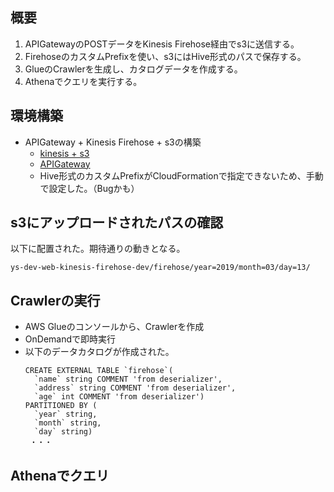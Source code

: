 ## 概要
1. APIGatewayのPOSTデータをKinesis Firehose経由でs3に送信する。
1. FirehoseのカスタムPrefixを使い、s3にはHive形式のパスで保存する。
1. GlueのCrawlerを生成し、カタログデータを作成する。
1. Athenaでクエリを実行する。

## 環境構築
* APIGateway + Kinesis Firehose + s3の構築
    * [kinesis + s3](../cloudformation/kinesis-firehose-from-apigateway-to-s3/kinesis-firehose-to-s3.yaml)
    * [APIGateway](../cloudformation/kinesis-firehose-from-apigateway-to-s3/apigateway-to-kinesis-firehose.yaml)
    * Hive形式のカスタムPrefixがCloudFormationで指定できないため、手動で設定した。（Bugかも）
 
 ## s3にアップロードされたパスの確認
 以下に配置された。期待通りの動きとなる。
 ```
 ys-dev-web-kinesis-firehose-dev/firehose/year=2019/month=03/day=13/
 ```
 
 ## Crawlerの実行
 * AWS Glueのコンソールから、Crawlerを作成
 * OnDemandで即時実行
 * 以下のデータカタログが作成された。
     ```
     CREATE EXTERNAL TABLE `firehose`(
       `name` string COMMENT 'from deserializer', 
       `address` string COMMENT 'from deserializer', 
       `age` int COMMENT 'from deserializer')
     PARTITIONED BY ( 
       `year` string, 
       `month` string, 
       `day` string)
      ・・・
     ```
 
 ## Athenaでクエリ
 ```
 ```
 